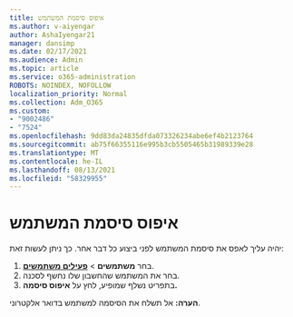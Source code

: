 ```yaml
---
title: איפוס סיסמת המשתמש
ms.author: v-aiyengar
author: AshaIyengar21
manager: dansimp
ms.date: 02/17/2021
ms.audience: Admin
ms.topic: article
ms.service: o365-administration
ROBOTS: NOINDEX, NOFOLLOW
localization_priority: Normal
ms.collection: Adm_O365
ms.custom:
- "9002486"
- "7524"
ms.openlocfilehash: 9dd83da24835dfda073326234abe6ef4b2123764
ms.sourcegitcommit: ab75f66355116e995b3cb5505465b31989339e28
ms.translationtype: MT
ms.contentlocale: he-IL
ms.lasthandoff: 08/13/2021
ms.locfileid: "58329955"
---
```

# <a name="reset-the-users-password"></a>איפוס סיסמת המשתמש

יהיה עליך לאפס את סיסמת המשתמש לפני ביצוע כל דבר אחר. כך ניתן לעשות זאת:

1. בחר **משתמשים**  >  **[פעילים משתמשים](https://go.microsoft.com/fwlink/p/?linkid=834822)**.
1. בחר את המשתמש שהחשבון שלו נחשף לסכנה.
1. בתפריט נשלף שמופיע, לחץ על **איפוס סיסמה.**

**הערה:** אל תשלח את הסיסמה למשתמש בדואר אלקטרוני.
